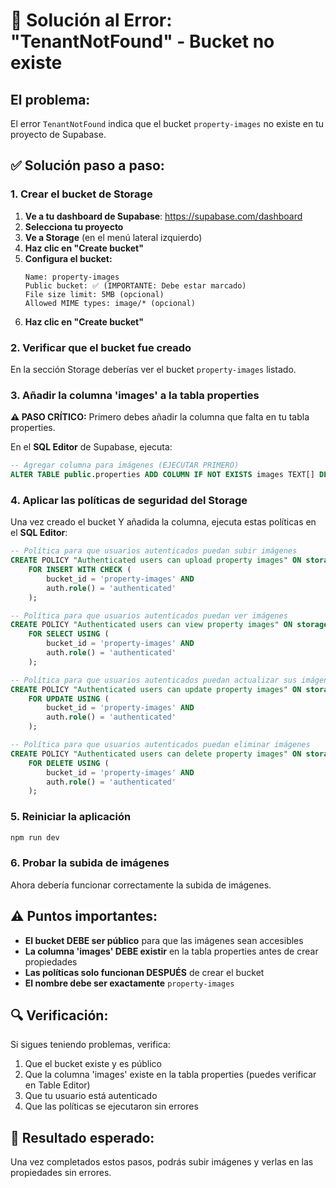 # 🚨 Solución al Error: "TenantNotFound" - Bucket no existe

## El problema:
El error `TenantNotFound` indica que el bucket `property-images` no existe en tu proyecto de Supabase.

## ✅ Solución paso a paso:

### 1. Crear el bucket de Storage

1. **Ve a tu dashboard de Supabase**: https://supabase.com/dashboard
2. **Selecciona tu proyecto**
3. **Ve a Storage** (en el menú lateral izquierdo)
4. **Haz clic en "Create bucket"**
5. **Configura el bucket:**
   ```
   Name: property-images
   Public bucket: ✅ (IMPORTANTE: Debe estar marcado)
   File size limit: 5MB (opcional)
   Allowed MIME types: image/* (opcional)
   ```
6. **Haz clic en "Create bucket"**

### 2. Verificar que el bucket fue creado
En la sección Storage deberías ver el bucket `property-images` listado.

### 3. Añadir la columna 'images' a la tabla properties
**⚠️ PASO CRÍTICO:** Primero debes añadir la columna que falta en tu tabla properties.

En el **SQL Editor** de Supabase, ejecuta:

```sql
-- Agregar columna para imágenes (EJECUTAR PRIMERO)
ALTER TABLE public.properties ADD COLUMN IF NOT EXISTS images TEXT[] DEFAULT ARRAY[]::TEXT[];
```

### 4. Aplicar las políticas de seguridad del Storage
Una vez creado el bucket Y añadida la columna, ejecuta estas políticas en el **SQL Editor**:

```sql
-- Política para que usuarios autenticados puedan subir imágenes
CREATE POLICY "Authenticated users can upload property images" ON storage.objects
    FOR INSERT WITH CHECK (
        bucket_id = 'property-images' AND
        auth.role() = 'authenticated'
    );

-- Política para que usuarios autenticados puedan ver imágenes
CREATE POLICY "Authenticated users can view property images" ON storage.objects
    FOR SELECT USING (
        bucket_id = 'property-images' AND
        auth.role() = 'authenticated'
    );

-- Política para que usuarios autenticados puedan actualizar sus imágenes
CREATE POLICY "Authenticated users can update property images" ON storage.objects
    FOR UPDATE USING (
        bucket_id = 'property-images' AND
        auth.role() = 'authenticated'
    );

-- Política para que usuarios autenticados puedan eliminar imágenes
CREATE POLICY "Authenticated users can delete property images" ON storage.objects
    FOR DELETE USING (
        bucket_id = 'property-images' AND
        auth.role() = 'authenticated'
    );
```

### 5. Reiniciar la aplicación
```bash
npm run dev
```

### 6. Probar la subida de imágenes
Ahora debería funcionar correctamente la subida de imágenes.

## ⚠️ Puntos importantes:

- **El bucket DEBE ser público** para que las imágenes sean accesibles
- **La columna 'images' DEBE existir** en la tabla properties antes de crear propiedades
- **Las políticas solo funcionan DESPUÉS** de crear el bucket
- **El nombre debe ser exactamente** `property-images`

## 🔍 Verificación:
Si sigues teniendo problemas, verifica:
1. Que el bucket existe y es público
2. Que la columna 'images' existe en la tabla properties (puedes verificar en Table Editor)
3. Que tu usuario está autenticado
4. Que las políticas se ejecutaron sin errores

## 📱 Resultado esperado:
Una vez completados estos pasos, podrás subir imágenes y verlas en las propiedades sin errores.
